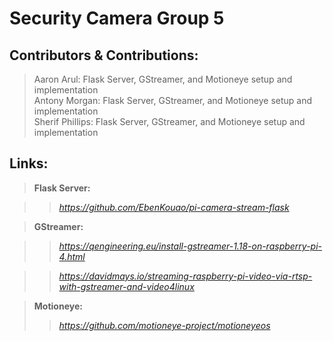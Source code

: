 # Security Camera Group 5


## Contributors & Contributions:
> Aaron Arul: Flask Server, GStreamer, and Motioneye setup and implementation\
> Antony Morgan: Flask Server, GStreamer, and Motioneye setup and implementation  
> Sherif Phillips: Flask Server, GStreamer, and Motioneye setup and implementation

## Links:

> **Flask Server:**

>> *https://github.com/EbenKouao/pi-camera-stream-flask*

> **GStreamer:**

>> *https://qengineering.eu/install-gstreamer-1.18-on-raspberry-pi-4.html*

>> *https://davidmays.io/streaming-raspberry-pi-video-via-rtsp-with-gstreamer-and-video4linux*

> **Motioneye:**
>> *https://github.com/motioneye-project/motioneyeos*
